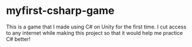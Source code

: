# myfirst-csharp-game
This is a game that I made using C# on Unity for the first time. I cut access to any internet while making this project so that it would help me practice C# better!
